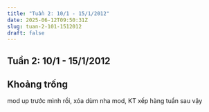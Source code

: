 ```yaml
---
title: "Tuần 2: 10/1 - 15/1/2012"
date: 2025-06-12T09:50:31Z
slug: tuan-2-101-1512012
draft: false
---
```


## Tuần 2: 10/1 - 15/1/2012

## Khoảng trống

mod up trước mình rồi, xóa dùm nha mod, KT xếp hàng tuần sau vậy